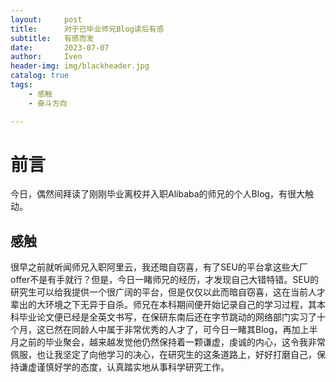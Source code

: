 ```yaml
---
layout:     post
title:      对于已毕业师兄Blog读后有感
subtitle:   有感而发
date:       2023-07-07
author:     Iven
header-img: img/blackheader.jpg
catalog: true
tags:
    - 感触
    - 奋斗方向

---
```

# 前言
今日，偶然间拜读了刚刚毕业离校并入职Alibaba的师兄的个人Blog，有很大触动。
## 感触
很早之前就听闻师兄入职阿里云，我还暗自窃喜，有了SEU的平台拿这些大厂offer不是有手就行？但是，今日一睹师兄的经历，才发现自己大错特错。SEU的研究生可以给我提供一个很广阔的平台，但是仅仅以此而暗自窃喜，这在当前人才辈出的大环境之下无异于自杀。师兄在本科期间便开始记录自己的学习过程，其本科毕业论文便已经是全英文书写，在保研东南后还在字节跳动的网络部门实习了十个月，这已然在同龄人中属于非常优秀的人才了，可今日一睹其Blog，再加上半月之前的毕业聚会，越来越发觉他仍然保持着一颗谦虚，虔诚的内心，这令我非常佩服，也让我坚定了向他学习的决心，在研究生的这条道路上，好好打磨自己，保持谦虚谨慎好学的态度，认真踏实地从事科学研究工作。